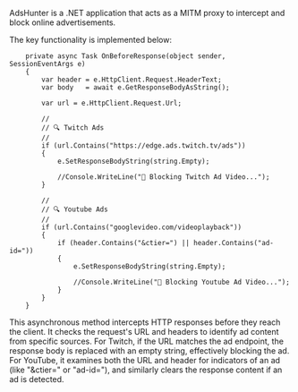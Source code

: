 AdsHunter is a .NET application that acts as a MITM proxy to intercept and block online advertisements.

The key functionality is implemented below:

        private async Task OnBeforeResponse(object sender, SessionEventArgs e)
        {
            var header = e.HttpClient.Request.HeaderText;
            var body   = await e.GetResponseBodyAsString();

            var url = e.HttpClient.Request.Url;

            //
            // 🔍 Twitch Ads
            //
            if (url.Contains("https://edge.ads.twitch.tv/ads"))
            {
                e.SetResponseBodyString(string.Empty);

                //Console.WriteLine("🚫 Blocking Twitch Ad Video...");
            }

            //
            // 🔍 Youtube Ads
            //
            if (url.Contains("googlevideo.com/videoplayback"))
            {
                if (header.Contains("&ctier=") || header.Contains("ad-id="))
                {
                    e.SetResponseBodyString(string.Empty);

                    //Console.WriteLine("🚫 Blocking Youtube Ad Video...");
                }
            }
        }


This asynchronous method intercepts HTTP responses before they reach the client. It checks the request's URL and headers to identify ad content from specific sources. For Twitch, if the URL matches the ad endpoint, the response body is replaced with an empty string, effectively blocking the ad. For YouTube, it examines both the URL and header for indicators of an ad (like "&ctier=" or "ad-id="), and similarly clears the response content if an ad is detected.
